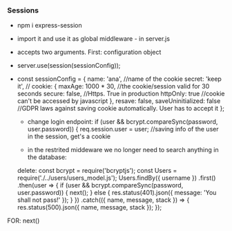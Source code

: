 ### Sessions

- npm i express-session
- import it and use it as global middleware - in server.js
- accepts two arguments. First: configuration object
- server.use(session(sessionConfig));

- const sessionConfig = {
  name: 'ana', //name of the cookie
  secret: 'keep it', //
  cookie: {
  maxAge: 1000 \* 30, //the cookie/session valid for 30 seconds
  secure: false, //Https. True in production
  httpOnly: true //cookie can't be accessed by javascript
  },
  resave: false,
  saveUninitialized: false //GDPR laws against saving cookie automatically. User has to accept it
  };

  - change login endpoint:
    if (user && bcrypt.compareSync(password, user.password)) {
    req.session.user = user; //saving info of the user in the session, get's a cookie

  - in the restrited middeware we no longer need to search anything in the database:

  delete:
  const bcrypt = require('bcryptjs');
  const Users = require('./../users/users_model.js');
  Users.findBy({ username })
  .first()
  .then(user => {
  if (user && bcrypt.compareSync(password, user.password)) {
  next();
  } else {
  res.status(401).json({ message: 'You shall not pass!' });
  }
  })
  .catch(({ name, message, stack }) => {
  res.status(500).json({ name, message, stack });
  });

FOR:
next()
